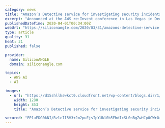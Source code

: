 ```yaml
---
category: news
title: "Amazon’s Detective service for investigating security incidents now generally available"
excerpt: "Announced at the AWS re:Invent conference in Las Vegas in December, Amazon Detective uses artificial intelligence, statistical analysis and graph theory to boost alert systems. It does this by providing details about the size and scope of security breaches, and by helping customers to reconstruct the methods and targets of those attacks."
publishedDateTime: 2020-04-01T00:34:00Z
webUrl: "https://siliconangle.com/2020/03/31/amazons-detective-service-investigating-security-incidents-now-generally-available/"
type: article
quality: 31
heat: 31
published: false

provider:
  name: SiliconANGLE
  domain: siliconangle.com

topics:
  - AWS AI
  - AI

images:
  - url: "https://d15shllkswkct0.cloudfront.net/wp-content/blogs.dir/1/files/2020/03/data-4828441_1280.jpg"
    width: 1280
    height: 853
    title: "Amazon’s Detective service for investigating security incidents now generally available"

secured: "PP1uEDG0kNI/RzlcII5V3+Jo2puEjsIpYUkl0b5FhdIcSL0nBgZwHCp0CWrOrL0gEhR6zoatsrTo5MIsiIloLl4FBwGKpPWD7Fnwy3LLuSIvlSg8RoWIB2Uov+Pip/ayUlb8fQWliZPbzjCa7hi17MjXiQ4NORcKH6vaMPH1YGOHYwg13o4uoZ8RPdEo/+5NVDDYfk9wWrqwv0c0SG/pEgkO4fEKYB/z1OLW3iAcRyBHSIrq9cZ4O8cCbEZgQvWJ+QLmfPqZA2p7svxh1hFm+Cd3T/HwvnDh81LSrbAiBStpv/MtIa5hx81OngFdjnvyyQVhbHTbl6OctI5EO3Mgq4Wxnhy8OZfiu35JEFYxfqsiTAE3D2M+YqQ2jrXcRw3t5HE+giWmXzC86fp0YIlPCjctKudSu1l9XqDfaO239sdpWKi636szw/NnctXrsFgCuREX+/rsnAwcCnL6hCw7pWCAKifc5O1hgpHDbU9mMVA=;0qmNG5dVFmpTaADEhCNlIA=="
---
```


